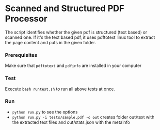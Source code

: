 Scanned and Structured PDF Processor
====================================

The script identifies whether the given pdf is structured (text based) or scanned one. 
If it's the text based pdf, it uses pdftotext linux tool to extract the page content and puts in the given folder. 

### Prerequisites

Make sure that `pdftotext` and `pdfinfo` are installed in your computer

### Test

Execute `bash runtest.sh` to run all above tests at once.

### Run

* `python run.py` to see the options
* `python run.py -i tests/sample.pdf -o out` creates folder out/text with the extracted text files and out/stats.json with the metainfo




